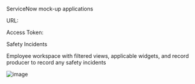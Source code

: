 ServiceNow mock-up applications

URL:

Access Token:

Safety Incidents

Employee workspace with filtered views, applicable widgets, and record producer to record any safety incidents

![image](https://github.com/eroach171/ServiceNow/assets/175054315/69e62b59-9012-49df-b480-785f8027e70a)
